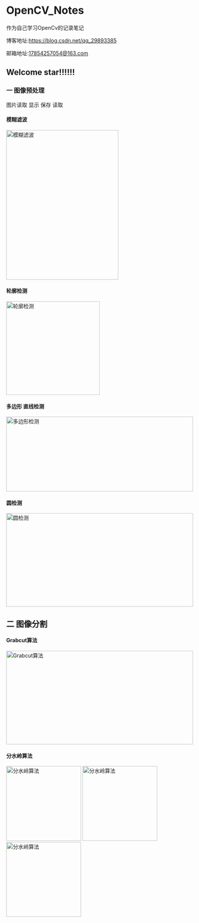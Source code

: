 # OpenCV_Notes
作为自己学习OpenCv的记录笔记

博客地址:https://blog.csdn.net/qq_29893385

邮箱地址:17854257054@163.com


## Welcome star!!!!!!

### 一 图像预处理

图片读取 显示 保存 读取 

#### 模糊滤波  
<img src="https://github.com/RenDong3/OpenCV_Notes/blob/master/1_Image%20processing/output_images/6.png" width = "300" height = "400" alt="模糊滤波" />


#### 轮廓检测

<img src="https://github.com/RenDong3/OpenCV_Notes/blob/master/1_Image%20processing/output_images/7.png" width = "250" height = "250" alt="轮廓检测" />

#### 多边形 直线检测
<img src="https://github.com/RenDong3/OpenCV_Notes/blob/master/1_Image%20processing/output_images/8.png" width = "500" height = "200" alt="多边形检测" />

#### 圆检测

<img src="https://github.com/RenDong3/OpenCV_Notes/blob/master/1_Image%20processing/output_images/10.png" width = "500" height = "250" alt="圆检测" />

## 二 图像分割 

#### Grabcut算法  
<img src="https://github.com/RenDong3/OpenCV_Notes/blob/master/2_Image%20segmentation/output/2.png" width = "500" height = "250" alt="Grabcut算法" />

#### 分水岭算法

<img src="https://github.com/RenDong3/OpenCV_Notes/blob/master/2_Image%20segmentation/output/5.png" width = "200" height = "200" alt="分水岭算法" />
<img src="https://github.com/RenDong3/OpenCV_Notes/blob/master/2_Image%20segmentation/output/3.png" width = "200" height = "200" alt="分水岭算法" />
<img src="https://github.com/RenDong3/OpenCV_Notes/blob/master/2_Image%20segmentation/output/4.png" width = "200" height = "200" alt="分水岭算法" />



